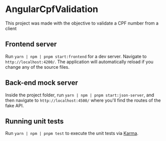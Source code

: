 # AngularCpfValidation

This project was made with the objective to validate a CPF number from a client

## Frontend server

Run `yarn | npm | pnpm start:frontend` for a dev server. Navigate to `http://localhost:4200/`. The application will automatically reload if you change any of the source files.

## Back-end mock server

Inside the project folder, run `yarn | npm | pnpm start:json-server`, and then navigate to `http://localhost:4500/` where you'll find the routes of the fake API.

## Running unit tests

Run `yarn | npm | pnpm test` to execute the unit tests via [Karma](https://karma-runner.github.io).

